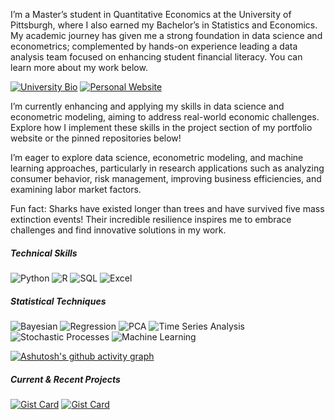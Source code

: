 
I’m a Master’s student in Quantitative Economics at the University of Pittsburgh, where I also earned my Bachelor’s in Statistics and Economics. My academic journey has given me a strong foundation in data science and econometrics; complemented by hands-on experience leading a data analysis team focused on enhancing student financial literacy. You can learn more about my work below. 
 
 [![University Bio](https://img.shields.io/badge/University%20Bio-View%20Profile-blue?style=flat)](https://www.econ.pitt.edu/people/rory-quinlan) [![Personal Website](https://img.shields.io/badge/Personal%20Website-View%20Portfolio-00b300?style=flat&logo=github&logoColor=white)](https://roryqo.github.io/Personal-Website/)

I’m currently enhancing and applying my skills in data science and econometric modeling, aiming to address real-world economic challenges. Explore how I implement these skills in the project section of my portfolio website or the pinned repositories below!

I’m eager to explore data science, econometric modeling, and machine learning approaches, particularly in research applications such as analyzing consumer behavior, risk management, improving business efficiencies, and examining labor market factors. 

Fun fact: Sharks have existed longer than trees and have survived five mass extinction events! Their incredible resilience inspires me to embrace challenges and find innovative solutions in my work. 

##### Technical Skills
![Python](https://img.shields.io/badge/Python-3776AB?style=flat&logo=python&logoColor=white)
![R](https://img.shields.io/badge/R-276DC3?style=flat&logo=R&logoColor=white)
![SQL](https://img.shields.io/badge/SQL-4479A1?style=flat&logo=mysql&logoColor=white)
![Excel](https://img.shields.io/badge/Excel-217346?style=flat&logo=microsoft-excel&logoColor=white)


##### Statistical Techniques
![Bayesian](https://img.shields.io/badge/Bayesian%20Analysis-9B59B6?style=flat&logo=statistics&logoColor=white)
![Regression](https://img.shields.io/badge/Regression%20Analysis-0E76A8?style=flat&logo=statistics&logoColor=white)
![PCA](https://img.shields.io/badge/PCA-5B9BD5?style=flat)
![Time Series Analysis](https://img.shields.io/badge/Time%20Series%20Analysis-1E90FF?style=flat)
![Stochastic Processes](https://img.shields.io/badge/Stochastic%20Processes-6A5ACD?style=flat)
![Machine Learning](https://img.shields.io/badge/Machine%20Learning-3CB371?style=flat)


[![Ashutosh's github activity graph](https://github-readme-activity-graph.vercel.app/graph?username=RoryQo&bg_color=ffffff&color=000000&line=80b8f5&point=7a7a7a&area=true&hide_border=true&height=300&radius=0&custom_title=Rory's%20Contribution%20Graph&grid=false&days=25&area_color=80b8f5)](https://github.com/ashutosh00710/github-readme-activity-graph)


##### Current & Recent Projects

[![Gist Card](https://github-readme-stats.vercel.app/api/gist?id=7c2f0aab5a6fbaa09cf251b9de2d54a9)](https://gist.github.com/RoryQo/7c2f0aab5a6fbaa09cf251b9de2d54a9)
[![Gist Card](https://github-readme-stats.vercel.app/api/gist?id=5e85ef8542903adb8885ff717af258e4)](https://gist.github.com/RoryQo/5e85ef8542903adb8885ff717af258e4)



